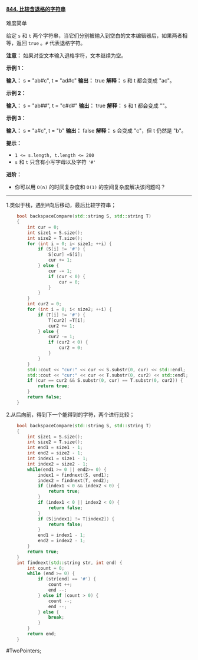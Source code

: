 #### [844. 比较含退格的字符串](https://leetcode.cn/problems/backspace-string-compare/)

难度简单

给定 `s` 和 `t` 两个字符串，当它们分别被输入到空白的文本编辑器后，如果两者相等，返回 `true` 。`#` 代表退格字符。

**注意：** 如果对空文本输入退格字符，文本继续为空。

**示例 1：**

**输入：** s = "ab#c", t = "ad#c"
**输出：** true
**解释：** s 和 t 都会变成 "ac"。

**示例 2：**

**输入：** s = "ab##", t = "c#d#"
**输出：** true
**解释：** s 和 t 都会变成 ""。

**示例 3：**

**输入：** s = "a#c", t = "b"
**输出：** false
**解释：** s 会变成 "c"，但 t 仍然是 "b"。

**提示：**

-   `1 <= s.length, t.length <= 200`
-   `s` 和 `t` 只含有小写字母以及字符 `'#'`

**进阶：**

-   你可以用 `O(n)` 的时间复杂度和 `O(1)` 的空间复杂度解决该问题吗？
---- ----
1.类似于栈，遇到#向后移动，最后比较字符串；
```cpp //传统方法
    bool backspaceCompare(std::string S, std::string T)
    {
        int cur = 0;
        int size1 = S.size();
        int size2 = T.size();
        for (int i = 0; i< size1; ++i) {
            if (S[i] != '#') {
                S[cur] =S[i];
                cur += 1;
            } else {
                cur -= 1;
                if (cur < 0) {
                    cur = 0;
                }
            }
        }
        int cur2 = 0;
        for (int i = 0; i< size2; ++i) {
            if (T[i] != '#') {
                T[cur2] =T[i];
                cur2 += 1;
            } else {
                cur2 -= 1;
                if (cur2 < 0) {
                    cur2 = 0;
                }
            }
        }
        std::cout << "cur:" << cur << S.substr(0, cur) << std::endl;
        std::cout << "cur:" << cur << T.substr(0, cur2) << std::endl;
        if (cur == cur2 && S.substr(0, cur) == T.substr(0, cur2)) {
            return true;
        }
        return false;
    }
```

2.从后向前，得到下一个能得到的字符，两个进行比较；
```cpp
    bool backspaceCompare(std::string S, std::string T)
    {
        int size1 = S.size();
        int size2 = T.size();
        int end1 = size1 - 1;
        int end2 = size2 - 1;
        int index1 = size1 - 1;
        int index2 = size2 - 1;
        while(end1 >= 0 || end2>= 0) {
            index1 = findnext(S, end1);
            index2 = findnext(T, end2);
            if (index1 < 0 && index2 < 0) {
                return true;
            }
            if (index1 < 0 || index2 < 0) {
                return false;
            }
            if (S[index1] != T[index2]) {
                return false;
            }
            end1 = index1 - 1;
            end2 = index2 - 1;
        }
        return true;
    }
    int findnext(std::string str, int end) {
        int count = 0;
        while (end >= 0) {
            if (str[end] == '#') {
                count ++;
                end --;
            } else if (count > 0) {
                count --;
                end --;
            } else {
                break;
            }
        }
        return end;
    }
```
#TwoPointers;
